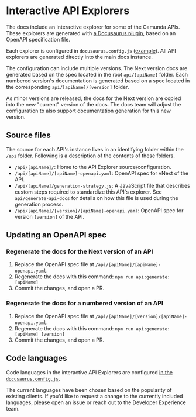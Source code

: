 # Interactive API Explorers

The docs include an interactive explorer for some of the Camunda APIs. These explorers are generated with [a Docusaurus plugin](https://github.com/PaloAltoNetworks/docusaurus-openapi-docs/), based on an OpenAPI specification file.

Each explorer is configured in `docusaurus.config.js` ([example](https://github.com/camunda/camunda-docs/blob/708bc4dbc6a8a2aeae324ab86ff4e59cc74c59fa/docusaurus.config.js#L193-L219)). All API explorers are generated directly into the main docs instance.

The configuration can include multiple versions. The Next version docs are generated based on the spec located in the root `api/[apiName]` folder. Each numbered version's documentation is generated based on a spec located in the corresponding `api/[apiName]/[version]` folder.

As minor versions are released, the docs for the Next version are copied into the new "current" version of the docs. The docs team will adjust the configuration to also support documentation generation for this new version.

## Source files

The source for each API's instance lives in an identifying folder within the `/api` folder. Following is a description of the contents of these folders.

- `/api/[apiName]/`: Home to the API Explorer source/configuration.
- `/api/[apiName]/[apiName]-openapi.yaml`: OpenAPI spec for vNext of the API.
- `/api/[apiName]/generation-strategy.js`: A JavaScript file that describes custom steps required to standardize this API's explorer.
  See `api/generate-api-docs` for details on how this file is used during the generation process.
- `/api/[apiName]/[version]/[apiName]-openapi.yaml`: OpenAPI spec for version `[version]` of the API.

## Updating an OpenAPI spec

### Regenerate the docs for the Next version of an API

1. Replace the OpenAPI spec file at `/api/[apiName]/[apiName]-openapi.yaml`.
2. Regenerate the docs with this command:
   `npm run api:generate:[apiName]`
3. Commit the changes, and open a PR.

### Regenerate the docs for a numbered version of an API

1. Replace the OpenAPI spec file at `/api/[apiName]/[version]/[apiName]-openapi.yaml`.
2. Regenerate the docs with this command:
   `npm run api:generate:[apiName] [version]`
3. Commit the changes, and open a PR.

## Code languages

Code languages in the interactive API Explorers are configured [in the `docusaurus.config.js`](https://github.com/camunda/camunda-docs/blob/511cf0c26b93bb3076834d87a216609bd8f28548/docusaurus.config.js#L274).

The current languages have been chosen based on the popularity of existing clients. If you'd like to request a change to the currently included languages, please open an issue or reach out to the Developer Experience team.
